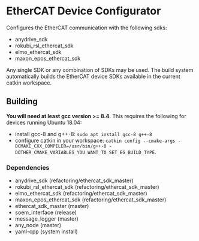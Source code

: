 # EtherCAT Device Configurator
Configures the EtherCAT communication with the following sdks:

- anydrive_sdk
- rokubi_rsl_ethercat_sdk
- elmo_ethercat_sdk
- maxon_epos_ethercat_sdk

Any single SDK or any combination of SDKs may be used.
The build system automatically builds the EtherCAT device SDKs available in the current catkin workspace.

## Building
__You will need at least gcc version >= 8.4__.
This requires the following for devices running Ubuntu 18.04:

- install gcc-8 and g++-8: `sudo apt install gcc-8 g++-8`
- configure catkin in your workspace: `catkin config --cmake-args -DCMAKE_CXX_COMPILER=/usr/bin/g++-8 -DOTHER_CMAKE_VARIABLES_YOU_WANT_TO_SET_EG_BUILD_TYPE`.

### Dependencies
- anydrive_sdk (refactoring/ethercat_sdk_master)
- rokubi_rsl_ethercat_sdk (refactoring/ethercat_sdk_master)
- elmo_ethercat_sdk (refactoring/ethercat_sdk_master)
- maxon_epos_ethercat_sdk (refactoring/ethercat_sdk_master)
- ethercat_sdk_master (master)
- soem_interface (release)
- message_logger (master)
- any_node (master)
- yaml-cpp (system install)

